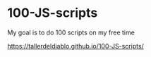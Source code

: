 # 100-JS-scripts
My goal is to do 100 scripts on my free time  

https://tallerdeldiablo.github.io/100-JS-scripts/
